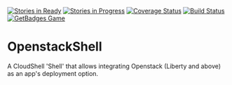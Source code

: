  [![Stories in Ready](https://badge.waffle.io/QualiSystems/Openstack-Shell.svg?label=ready&title=Ready)](http://waffle.io/QualiSystems/Openstack-Shell) [![Stories in Progress](https://badge.waffle.io/QualiSystems/Openstack-Shell.svg?label=in%20progress&title=In%20Progress)](http://waffle.io/QualiSystems/Openstack-Shell) [![Coverage Status](https://coveralls.io/repos/github/QualiSystems/Openstack-Shell/badge.svg?branch=develop)](https://coveralls.io/github/QualiSystems/Openstack-Shell?branch=develop) [![Build Status](https://travis-ci.org/QualiSystems/OpenStack-Shell.svg?branch=master)](https://travis-ci.org/QualiSystems/OpenStack-Shell) [![GetBadges Game](https://qualisystems-openstack-shell.getbadges.io/shield/company/qualisystems-openstack-shell)](https://qualisystems-openstack-shell.getbadges.io/?ref=shield-game)


# OpenstackShell
A CloudShell 'Shell' that allows integrating Openstack (Liberty and above) as an app's deployment option.

